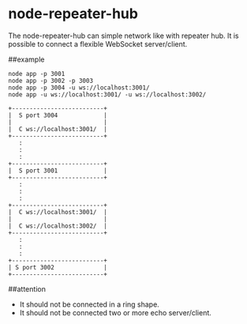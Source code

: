 node-repeater-hub
=================

The node-repeater-hub can simple network like with repeater hub.
It is possible to connect a flexible WebSocket server/client.

##example

```
node app -p 3001
node app -p 3002 -p 3003
node app -p 3004 -u ws://localhost:3001/
node app -u ws://localhost:3001/ -u ws://localhost:3002/
```

```
+--------------------------+
|  S port 3004             |
|                          |
|  C ws://localhost:3001/  |
+--------------------------+
   :
   :
   :
+--------------------------+
|  S port 3001             |
+--------------------------+
   :
   :
   :
+--------------------------+
|  C ws://localhost:3001/  |
|                          |
|  C ws://localhost:3002/  |
+--------------------------+
   :
   :
   :
+--------------------------+
| S port 3002              |
+--------------------------+
```

##attention

 * It should not be connected in a ring shape.
 * It should not be connected two or more echo server/client.
